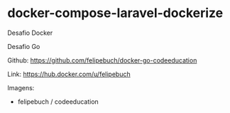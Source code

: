 # docker-compose-laravel-dockerize
Desafio Docker



Desafio Go

Github: 
https://github.com/felipebuch/docker-go-codeeducation


Link:
https://hub.docker.com/u/felipebuch

Imagens:

- felipebuch / codeeducation
